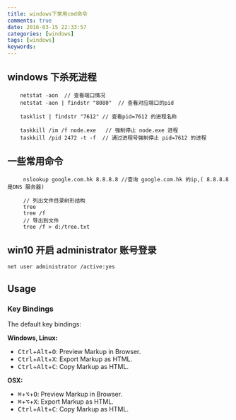 ```yaml
---
title: windows下常用cmd命令
comments: true
date: 2016-03-15 22:33:57
categories: [windows]
tags: [windows]
keywords:
---
```


## windows 下杀死进程
```
    netstat -aon  // 查看端口情况
    netstat -aon | findstr "8080"  // 查看对应端口的pid

    tasklist | findstr "7612" // 查看pid=7612 的进程名称

    taskkill /im /f node.exe   // 强制停止 node.exe 进程
    taskkill /pid 2472 -t -f  // 通过进程号强制停止 pid=7612 的进程

```

## 一些常用命令
```
     nslookup google.com.hk 8.8.8.8 //查询 google.com.hk 的ip,( 8.8.8.8 是DNS 服务器)

     // 列出文件目录树形结构
     tree 
     tree /f
     // 导出到文件
     tree /f > d:/tree.txt

```

## win10 开启 administrator 账号登录
```
net user administrator /active:yes
```


<!-- more -->





  Usage
  -----
  
  ### Key Bindings
  
  The default key bindings:
  
  **Windows, Linux:**
  
  * <kbd>Ctrl</kbd>+<kbd>Alt</kbd>+<kbd>O</kbd>: Preview Markup in Browser.
  * <kbd>Ctrl</kbd>+<kbd>Alt</kbd>+<kbd>X</kbd>: Export Markup as HTML.
  * <kbd>Ctrl</kbd>+<kbd>Alt</kbd>+<kbd>C</kbd>: Copy Markup as HTML.
  
  **OSX:**
  
  * <kbd>⌘</kbd>+<kbd>⌥</kbd>+<kbd>O</kbd>: Preview Markup in Browser.
  * <kbd>⌘</kbd>+<kbd>⌥</kbd>+<kbd>X</kbd>: Export Markup as HTML.
  * <kbd>Ctrl</kbd>+<kbd>Alt</kbd>+<kbd>C</kbd>: Copy Markup as HTML.
